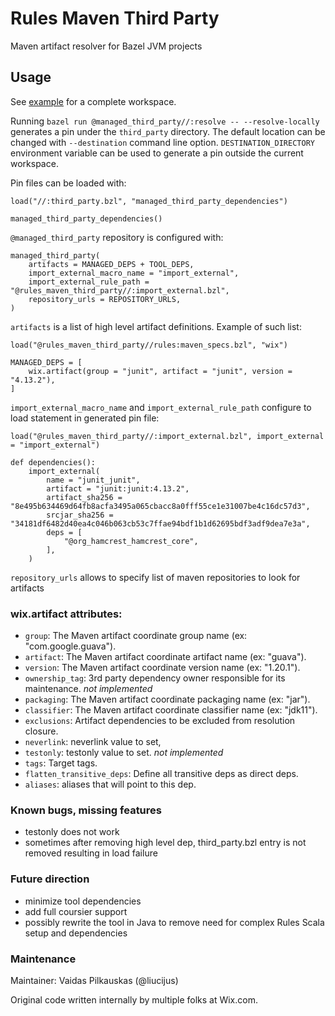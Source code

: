 # Rules Maven Third Party

Maven artifact resolver for Bazel JVM projects

## Usage 
See [example](example/) for a complete workspace.

Running `bazel run @managed_third_party//:resolve -- --resolve-locally` generates a pin 
under the `third_party` directory. The default location can be changed with `--destination` command line option.
`DESTINATION_DIRECTORY` environment variable can be used to generate a pin outside the current workspace.

Pin files can be loaded with:
```starlark
load("//:third_party.bzl", "managed_third_party_dependencies")

managed_third_party_dependencies()
```

`@managed_third_party` repository is configured with:
```starlark
managed_third_party(
    artifacts = MANAGED_DEPS + TOOL_DEPS,
    import_external_macro_name = "import_external",
    import_external_rule_path = "@rules_maven_third_party//:import_external.bzl",
    repository_urls = REPOSITORY_URLS,
)
```

`artifacts` is a list of high level artifact definitions. Example of such list:
```starlark
load("@rules_maven_third_party//rules:maven_specs.bzl", "wix")

MANAGED_DEPS = [
    wix.artifact(group = "junit", artifact = "junit", version = "4.13.2"),
]
```
`import_external_macro_name` and `import_external_rule_path` configure to load statement in generated pin file: 
```starlark
load("@rules_maven_third_party//:import_external.bzl", import_external = "import_external")

def dependencies():
    import_external(
        name = "junit_junit",
        artifact = "junit:junit:4.13.2",
        artifact_sha256 = "8e495b634469d64fb8acfa3495a065cbacc8a0fff55ce1e31007be4c16dc57d3",
        srcjar_sha256 = "34181df6482d40ea4c046b063cb53c7ffae94bdf1b1d62695bdf3adf9dea7e3a",
        deps = [
            "@org_hamcrest_hamcrest_core",
        ],
    )
```
`repository_urls` allows to specify list of maven repositories to look for artifacts

### wix.artifact attributes:
* `group`: The Maven artifact coordinate group name (ex: "com.google.guava").
* `artifact`: The Maven artifact coordinate artifact name (ex: "guava").
* `version`: The Maven artifact coordinate version name (ex: "1.20.1").
* `ownership_tag`: 3rd party dependency owner responsible for its maintenance. *not implemented*
* `packaging`: The Maven artifact coordinate packaging name (ex: "jar").
* `classifier`: The Maven artifact coordinate classifier name (ex: "jdk11").
* `exclusions`: Artifact dependencies to be excluded from resolution closure.
* `neverlink`: neverlink value to set,
* `testonly`: testonly value to set. *not implemented*
* `tags`: Target tags.
* `flatten_transitive_deps`: Define all transitive deps as direct deps.
* `aliases`: aliases that will point to this dep.

### Known bugs, missing features
* testonly does not work
* sometimes after removing high level dep, third_party.bzl entry is not removed resulting in load failure

### Future direction
* minimize tool dependencies
* add full coursier support
* possibly rewrite the tool in Java to remove need for complex Rules Scala setup and dependencies

### Maintenance
Maintainer: Vaidas Pilkauskas (@liucijus)

Original code written internally by multiple folks at Wix.com.
